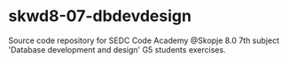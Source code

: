 # skwd8-07-dbdevdesign
Source code repository for SEDC Code Academy @Skopje 8.0 7th subject 'Database development and design' G5 students exercises.
